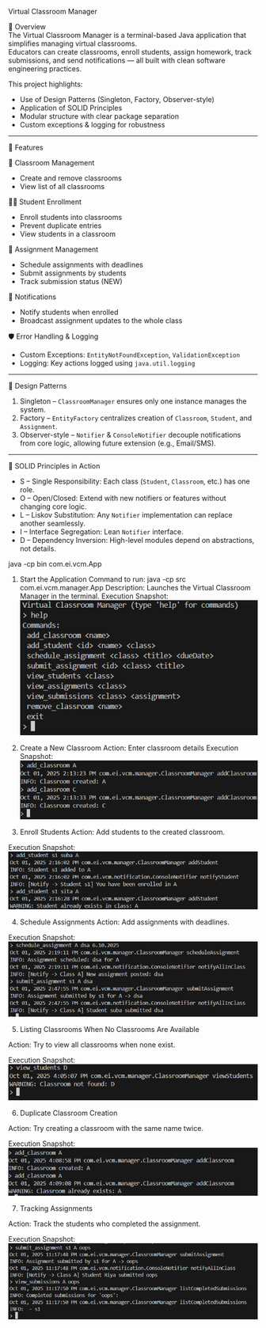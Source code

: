  Virtual Classroom Manager  

📌 Overview  
The Virtual Classroom Manager is a terminal-based Java application that simplifies managing virtual classrooms.  
Educators can create classrooms, enroll students, assign homework, track submissions, and send notifications — all built with clean software engineering practices.  

This project highlights:  
- Use of Design Patterns (Singleton, Factory, Observer-style)  
- Application of SOLID Principles
- Modular structure with clear package separation  
- Custom exceptions & logging for robustness  

---

 🎯 Features  

 🏫 Classroom Management  
- Create and remove classrooms  
- View list of all classrooms  

 👩‍🎓 Student Enrollment  
- Enroll students into classrooms  
- Prevent duplicate entries  
- View students in a classroom  

 📑 Assignment Management  
- Schedule assignments with deadlines  
- Submit assignments by students  
- Track submission status (NEW)

 📢 Notifications  
- Notify students when enrolled  
- Broadcast assignment updates to the whole class  

 🛡️ Error Handling & Logging  
- Custom Exceptions: `EntityNotFoundException`, `ValidationException`  
- Logging: Key actions logged using `java.util.logging`  

---

 🧩 Design Patterns  

1. Singleton – `ClassroomManager` ensures only one instance manages the system.  
2. Factory – `EntityFactory` centralizes creation of `Classroom`, `Student`, and `Assignment`.  
3. Observer-style – `Notifier` & `ConsoleNotifier` decouple notifications from core logic, allowing future extension (e.g., Email/SMS).  

---

 🧩 SOLID Principles in Action  

- S – Single Responsibility: Each class (`Student`, `Classroom`, etc.) has one role.  
- O – Open/Closed: Extend with new notifiers or features without changing core logic.  
- L – Liskov Substitution: Any `Notifier` implementation can replace another seamlessly.  
- I – Interface Segregation: Lean `Notifier` interface.  
- D – Dependency Inversion: High-level modules depend on abstractions, not details. 
 
java -cp bin com.ei.vcm.App
1. Start the Application
Command to run:
java -cp src com.ei.vcm.manager.App
Description: Launches the Virtual Classroom Manager in the terminal.
Execution Snapshot:![alt text](images/imagelistcommand.png)

2. Create a New Classroom
Action: Enter classroom details 
Execution Snapshot:![alt text](images/imagecreate.png)

3. Enroll Students
Action: Add students to the created classroom.


Execution Snapshot:![alt text](images/imageenroll.png)



4. Schedule Assignments
Action: Add assignments with deadlines.


Execution Snapshot:![alt text](images/imageassignment.png)


5. Listing Classrooms When No Classrooms Are Available

Action: Try to view all classrooms when none exist.

Execution Snapshot:![alt text](images/imageclassnotfound.png)


6. Duplicate Classroom Creation

Action: Try creating a classroom with the same name twice.

Execution Snapshot:![alt text](images/imageduplication.png)

7. Tracking Assignments

Action: Track the students who completed the assignment.

Execution Snapshot:![alt text](images/imagetrack.png)